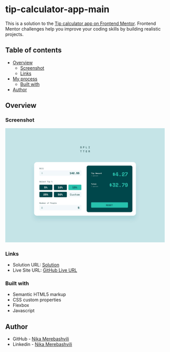 # tip-calculator-app-main

This is a solution to the [Tip calculator app on Frontend Mentor](https://www.frontendmentor.io/challenges/tip-calculator-app-ugJNGbJUX). Frontend Mentor challenges help you improve your coding skills by building realistic projects. 

## Table of contents

- [Overview](#overview)
  - [Screenshot](#screenshot)
  - [Links](#links)
- [My process](#my-process)
  - [Built with](#built-with)
- [Author](#author)


## Overview

### Screenshot

![](./design/desktop-design-completed.jpg)



### Links

- Solution URL: [Solution](https://github.com/nikamerebashvili95/tip-calculator-app-main)
- Live Site URL: [GitHub Live URL](https://nikamerebashvili95.github.io/tip-calculator-app-main/)



### Built with

- Semantic HTML5 markup
- CSS custom properties
- Flexbox
- Javascript


## Author

- GitHub - [Nika Merebashvili](https://github.com/nikamerebashvili95)
- Linkedin - [Nika Merebashvili](https://www.linkedin.com/in/nikamerebashvili)
